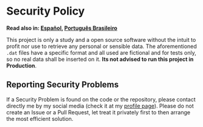 # Security Policy

**Read also in: [Español](./SECURITY.ES.md), [Português Brasileiro](./SECURITY.PT-BR.md)**

This project is only a study and a open source software without the intuit to profit
nor use to retrieve any personal or sensible data.
The aforementioned `.dat` files have a specific format and all used are fictional
and for tests only, so no real data shall be inserted on it.
**Its not advised to run this project in Production**.

## Reporting Security Problems

If a Security Problem is found on the code or the repository, please contact directly
me by my social media (check it at my [profile page](https://github.com/Mestre-Tramador#social-media)).
Please do not create an Issue or a Pull Request, let treat it privately first to
then arrange the most efficient solution.
